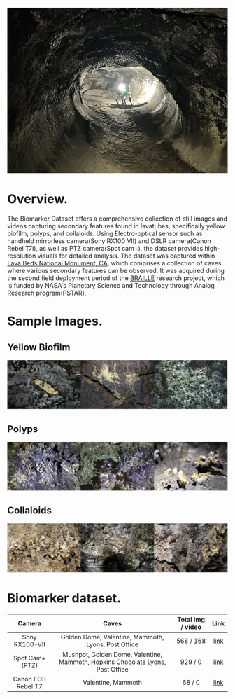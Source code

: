 <p align="center">
<img src="images/IMG_7859.jpg" alt="drawing" width="1000"/>
</p>

# Overview.

The Biomarker Dataset offers a comprehensive collection of still images and videos capturing secondary features found in lavatubes, specifically yellow biofilm, polyps, and collaloids. Using Electro-optical sensor such as handheld mirrorless camera(Sony RX100 VII) and DSLR camera(Canon Rebel T7i), as well as PTZ camera(Spot cam+), the dataset provides high-resolution visuals for detailed analysis. The dataset was captured within [Lava Beds National Monument, CA](https://www.google.com/maps/place/Lava+Beds+National+Monument/@41.8027968,-121.5726266,13z/data=!4m6!3m5!1s0x54cea67ae59ba40d:0xd388a0ca3c885cfb!8m2!3d41.7750276!4d-121.5067874!16zL20vMDFuM3I0), which comprises a collection of caves where various secondary features can be observed. It was acquired during the second field deployment period of the [BRAILLE](https://nasa-braille.org/) research project, which is funded by NASA's Planetary Science and Technology through Analog Research program(PSTAR).

# Sample Images.
## Yellow Biofilm
<img src="images/yellow_biofilm.jpg" alt="drawing"/>

## Polyps
<img src="images/polyps.jpg" alt="drawing"/>

## Collaloids
<img src="images/collaloids.jpg" alt="drawing"/>

# Biomarker dataset.
| Camera | Caves | Total img / video | Link |  
|:-:|:-:|:-:|:-:|
| Sony RX100-VII               | Golden Dome, Valentine, Mammoth, Lyons, Post Office                    |  568 / 168 | [link](https://drive.google.com/drive/folders/1rHAyhwzDFIaC--E44frmBW09jlCmNBYY?usp=sharing)
| Spot Cam+ (PTZ)              | Mushpot, Golden Dome, Valentine, Mammoth, Hopkins Chocolate Lyons, Post Office |  929 /  0  | [link](https://drive.google.com/drive/folders/1Xk8DGz7SDbosZXJJG1o_C5hiVQUXlYhk?usp=sharing)
| Canon EOS Rebel T7           | Valentine, Mammoth         |   68 /  0  | [link](https://drive.google.com/drive/folders/1DDnvs4wp0ckMVmHMNqVbNheoUKgGjWed?usp=sharing)
